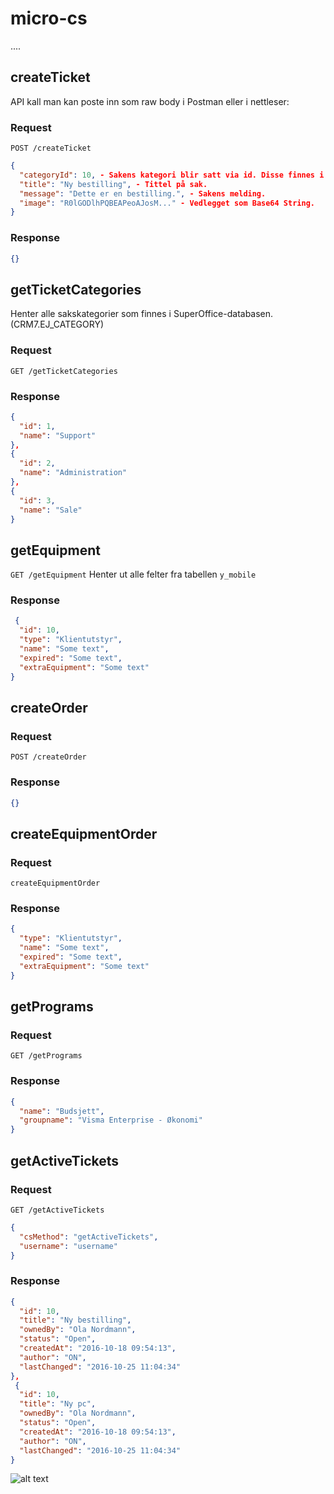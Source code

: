 # micro-cs

....

## createTicket

API kall man kan poste inn som raw body i Postman eller i nettleser:

### Request

```POST /createTicket```

```json
{
  "categoryId": 10, - Sakens kategori blir satt via id. Disse finnes i CRM7.EJ_CATEGORY I SuperOffice databasen.
  "title": "Ny bestilling", - Tittel på sak.
  "message": "Dette er en bestilling.", - Sakens melding.
  "image": "R0lGODlhPQBEAPeoAJosM..." - Vedlegget som Base64 String.
}
```

### Response

```json
{}
```

## getTicketCategories

Henter alle sakskategorier som finnes i SuperOffice-databasen. (CRM7.EJ_CATEGORY)

### Request

```GET /getTicketCategories```

### Response

```json
{
  "id": 1,
  "name": "Support"
},
{
  "id": 2,
  "name": "Administration"
},
{
  "id": 3,
  "name": "Sale"
}
```

## getEquipment


```GET /getEquipment```
Henter ut alle felter fra tabellen ```y_mobile```


### Response

```json
 {
  "id": 10,
  "type": "Klientutstyr",
  "name": "Some text",
  "expired": "Some text",
  "extraEquipment": "Some text"
}
```

## createOrder

### Request

```POST /createOrder```

### Response

```json
{}
```

## createEquipmentOrder

### Request
```createEquipmentOrder```

### Response

```json
{
  "type": "Klientutstyr",
  "name": "Some text",
  "expired": "Some text",
  "extraEquipment": "Some text"
}
```

## getPrograms

### Request

```
GET /getPrograms
```

### Response

```json
{
  "name": "Budsjett",
  "groupname": "Visma Enterprise - Økonomi"
}
```

## getActiveTickets

### Request

```GET /getActiveTickets```

```json
{
  "csMethod": "getActiveTickets",
  "username": "username"
}
```

### Response

```json
{
  "id": 10,
  "title": "Ny bestilling",
  "ownedBy": "Ola Nordmann",
  "status": "Open",
  "createdAt": "2016-10-18 09:54:13",
  "author": "ON",
  "lastChanged": "2016-10-25 11:04:34"
},
 {
  "id": 10,
  "title": "Ny pc",
  "ownedBy": "Ola Nordmann",
  "status": "Open",
  "createdAt": "2016-10-18 09:54:13",
  "author": "ON",
  "lastChanged": "2016-10-25 11:04:34"
}
```

![alt text](https://robohash.org/micro-cs.png "Robohash image of micro-cs")
